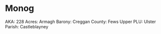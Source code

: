 # Monog

AKA: 228
Acres: Armagh
Barony: Creggan
County: Fews Upper
PLU: Ulster
Parish: Castleblayney